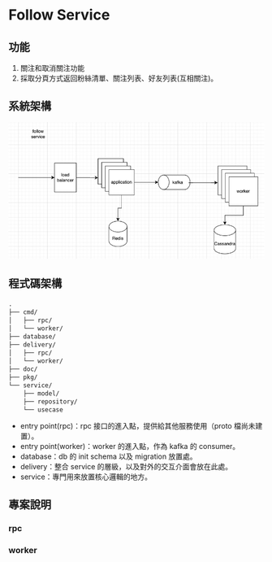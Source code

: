 # Follow Service

## 功能
1. 關注和取消關注功能
2. 採取分頁方式返回粉絲清單、關注列表、好友列表(互相關注)。

## 系統架構
![image](./doc/arch.jpg)

## 程式碼架構
```text
.
├── cmd/
│   ├── rpc/
│   └── worker/
├── database/
├── delivery/
│   ├── rpc/
│   └── worker/
├── doc/
├── pkg/
└── service/
    ├── model/
    ├── repository/
    └── usecase
```

- entry point(rpc)：rpc 接口的進入點，提供給其他服務使用（proto 檔尚未建置）。
- entry point(worker)：worker 的進入點，作為 kafka 的 consumer。
- database：db 的 init schema 以及 migration 放置處。
- delivery：整合 service 的層級，以及對外的交互介面會放在此處。
- service：專門用來放置核心邏輯的地方。

## 專案說明

### rpc


### worker
